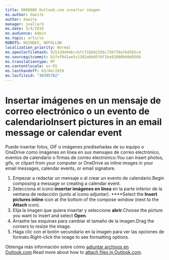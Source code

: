 ```yaml
---
title: 8000086 Outlook.com insertar imagen
ms.author: daeite
author: daeite
manager: joallard
ms.date: 3/4/2019
ms.audience: Admin
ms.topic: article
ROBOTS: NOINDEX, NOFOLLOW
localization_priority: Normal
ms.openlocfilehash: 92513dd446ccbfcf1bb02356c738f39af6d565c4
ms.sourcegitcommit: b1fef941ee5c1392a6b05f6f1ba92080b99d8589
ms.translationtype: MT
ms.contentlocale: es-ES
ms.lasthandoff: 03/04/2019
ms.locfileid: "30395702"
---
```

# <a name="insert-pictures-in-an-email-message-or-calendar-event"></a><span data-ttu-id="ea954-102">Insertar imágenes en un mensaje de correo electrónico o un evento de calendario</span><span class="sxs-lookup"><span data-stu-id="ea954-102">Insert pictures in an email message or calendar event</span></span>

<span data-ttu-id="ea954-103">Puede insertar fotos, GIF o imágenes prediseñadas de su equipo o OneDrive como imágenes en línea en sus mensajes de correo electrónico, eventos de calendario o firmas de correo electrónico.</span><span class="sxs-lookup"><span data-stu-id="ea954-103">You can insert photos, gifs, or clipart from your computer or OneDrive as inline images in your email messages, calendar events, or email signature.</span></span>

1. <span data-ttu-id="ea954-104">Empezar a redactar un mensaje o al crear un evento de calendario.</span><span class="sxs-lookup"><span data-stu-id="ea954-104">Begin composing a message or creating a calendar event.</span></span>
2. <span data-ttu-id="ea954-105">Selecciona el icono **insertar imágenes en línea** en la parte inferior de la ventana de redacción (junto al icono adjuntar). \*\*\*\*</span><span class="sxs-lookup"><span data-stu-id="ea954-105">Select the **Insert pictures inline** icon at the bottom of the compose window (next to the **Attach** icon).</span></span>
3. <span data-ttu-id="ea954-106">Elija la imagen que quiera insertar y seleccione **abrir**.</span><span class="sxs-lookup"><span data-stu-id="ea954-106">Choose the picture you want to insert and select **Open**.</span></span>
4. <span data-ttu-id="ea954-107">Arrastre las esquinas para cambiar el tamaño de la imagen.</span><span class="sxs-lookup"><span data-stu-id="ea954-107">Drag the corners to resize the image.</span></span>
5. <span data-ttu-id="ea954-108">Haga clic con el botón secundario en la imagen para ver las opciones de formato.</span><span class="sxs-lookup"><span data-stu-id="ea954-108">Right-click the image to see formatting options.</span></span>

<span data-ttu-id="ea954-109">Obtenga más información sobre cómo [adjuntar archivos en Outlook.com](https://support.office.com/article/8d7c1ea7-4e5f-44ce-bb6e-c5fcc92ba9ab).</span><span class="sxs-lookup"><span data-stu-id="ea954-109">Read more about how to [attach files in Outlook.com](https://support.office.com/article/8d7c1ea7-4e5f-44ce-bb6e-c5fcc92ba9ab).</span></span>